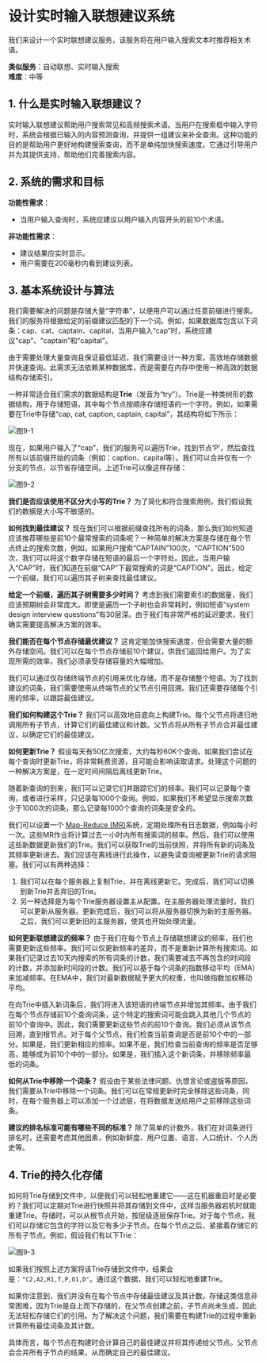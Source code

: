 # 设计实时输入联想建议系统  

我们来设计一个实时联想建议服务，该服务将在用户输入搜索文本时推荐相关术语。  

**类似服务**：自动联想、实时输入搜索  
**难度**：中等  

## 1. 什么是实时输入联想建议？  
实时输入联想建议帮助用户搜索常见和高频搜索术语。当用户在搜索框中输入字符时，系统会根据已输入的内容预测查询，并提供一组建议来补全查询。这种功能的目的是帮助用户更好地构建搜索查询，而不是单纯加快搜索速度。它通过引导用户并为其提供支持，帮助他们完善搜索内容。  

## 2. 系统的需求和目标  
**功能性需求**：  
- 当用户输入查询时，系统应建议以用户输入内容开头的前10个术语。  

**非功能性需求**：  
- 建议结果应实时显示。  
- 用户需要在200毫秒内看到建议列表。

## 3. 基本系统设计与算法

我们需要解决的问题是存储大量“字符串”，以便用户可以通过任意前缀进行搜索。我们的服务将根据给定的前缀建议匹配的下一个词。例如，如果数据库包含以下词条：cap、cat、captain、capital，当用户输入“cap”时，系统应建议“cap”、“captain”和“capital”。

由于需要处理大量查询且保证最低延迟，我们需要设计一种方案，高效地存储数据并快速查询。此需求无法依赖某种数据库，而是需要在内存中使用一种高效的数据结构存储索引。

一种非常适合我们需求的数据结构是**Trie**（发音为“try”）。Trie是一种类树形的数据结构，用于存储短语，其中每个节点按顺序存储短语的一个字符。例如，如果需要在Trie中存储“cap, cat, caption, captain, capital”，其结构将如下所示：

![图9-1](/grokking/f9-1.png)

现在，如果用户输入了“cap”，我们的服务可以遍历Trie，找到节点‘P’，然后查找所有以该前缀开始的词条（例如：caption、capital等）。我们可以合并仅有一个分支的节点，以节省存储空间。上述Trie可以像这样存储：

![图9-2](/grokking/f9-2.png)

**我们是否应该使用不区分大小写的Trie？** 为了简化和符合搜索用例，我们假设我们的数据是大小写不敏感的。

**如何找到最佳建议？** 现在我们可以根据前缀查找所有的词条，那么我们如何知道应该推荐哪些是前10个最常搜索的词条呢？一种简单的解决方案是存储在每个节点终止的搜索次数，例如，如果用户搜索“CAPTAIN”100次，“CAPTION”500次，我们可以将这个数字存储在短语的最后一个字符处。因此，当用户输入“CAP”时，我们知道在前缀“CAP”下最常搜索的词是“CAPTION”。因此，给定一个前缀，我们可以遍历其子树来查找最佳建议。

**给定一个前缀，遍历其子树需要多少时间？** 考虑到我们需要索引的数据量，我们应该预期树会非常庞大。即使是遍历一个子树也会非常耗时，例如短语“system design interview questions”有30层深。由于我们有非常严格的延迟要求，我们确实需要提高解决方案的效率。

**我们能否在每个节点存储最优建议？** 这肯定能加快搜索速度，但会需要大量的额外存储空间。我们可以在每个节点存储前10个建议，供我们返回给用户。为了实现所需的效率，我们必须承受存储容量的大幅增加。

我们可以通过仅存储终端节点的引用来优化存储，而不是存储整个短语。为了找到建议的词条，我们需要使用从终端节点的父节点引用回溯。我们还需要存储每个引用的频率，以跟踪最佳建议。

**我们如何构建这个Trie？** 我们可以高效地自底向上构建Trie。每个父节点将递归地调用所有子节点，计算它们的最佳建议和计数。父节点将从所有子节点合并最佳建议，以确定它们的最佳建议。

**如何更新Trie？** 假设每天有50亿次搜索，大约每秒60K个查询。如果我们尝试在每个查询时更新Trie，将非常耗费资源，且可能会影响读取请求。处理这个问题的一种解决方案是，在一定时间间隔后离线更新Trie。

随着新查询的到来，我们可以记录它们并跟踪它们的频率。我们可以记录每个查询，或者进行采样，只记录每1000个查询。例如，如果我们不希望显示搜索次数少于1000次的词条，那么记录每1000个查询的词条是安全的。

我们可以设置一个 [Map-Reduce (MR)](https://en.wikipedia.org/wiki/MapReduce)系统，定期处理所有日志数据，例如每小时一次。这些MR作业将计算过去一小时内所有搜索词的频率。然后，我们可以使用这些新数据更新我们的Trie。我们可以获取Trie的当前快照，并将所有新的词条及其频率更新进去。我们应该在离线进行此操作，以避免读查询被更新Trie的请求阻塞。我们可以有两种选择：

1. 我们可以在每个服务器上复制Trie，并在离线更新它。完成后，我们可以切换到新Trie并丢弃旧的Trie。
2. 另一种选择是为每个Trie服务器设置主从配置。在主服务器处理流量时，我们可以更新从服务器。更新完成后，我们可以将从服务器切换为新的主服务器。之后，我们可以更新旧的主服务器，使其也开始处理流量。

**如何更新联想建议的频率？** 由于我们在每个节点上存储联想建议的频率，我们也需要更新这些频率。我们可以仅更新频率的差异，而不是重新计算所有搜索词。如果我们记录过去10天内搜索的所有词条的计数，我们需要减去不再包含的时间段的计数，并添加新时间段的计数。我们可以基于每个词条的指数移动平均（EMA）来加减频率。在EMA中，我们对最新数据赋予更大的权重，也叫做指数加权移动平均。

在向Trie中插入新词条后，我们将进入该短语的终端节点并增加其频率。由于我们在每个节点存储前10个查询词条，这个特定的搜索词可能会跳入其他几个节点的前10个查询中。因此，我们需要更新这些节点的前10个查询。我们必须从该节点回溯，直到根节点。对于每个父节点，我们检查当前查询是否是前10个中的一部分。如果是，我们更新相应的频率。如果不是，我们检查当前查询的频率是否足够高，能够成为前10个中的一部分。如果是，我们插入这个新词条，并移除频率最低的词条。

**如何从Trie中移除一个词条？** 假设由于某些法律问题、仇恨言论或盗版等原因，我们需要从Trie中移除一个词条。我们可以在常规更新时完全移除这些词条，同时，在每个服务器上可以添加一个过滤层，在将数据发送给用户之前移除这些词条。

**建议的排名标准可能有哪些不同的标准？** 除了简单的计数外，我们在对词条进行排名时，还需要考虑其他因素，例如新鲜度、用户位置、语言、人口统计、个人历史等。

## 4. Trie的持久化存储

如何将Trie存储到文件中，以便我们可以轻松地重建它——这在机器重启时是必要的？我们可以定期对Trie进行快照并将其存储到文件中，这样当服务器宕机时就能重建Trie。存储时，可以从根节点开始，按层级逐层保存Trie。对于每个节点，我们可以存储它包含的字符以及它有多少子节点。在每个节点之后，紧接着存储它的所有子节点。例如，假设我们有以下Trie：

![图9-3](/grokking/f9-3.png)

如果我们按照上述方案将该Trie存储到文件中，结果会是：`"C2,A2,R1,T,P,O1,D"`。通过这个数据，我们可以轻松地重建Trie。

如果你注意到，我们并没有在每个节点中存储最佳建议及其计数。存储这类信息非常困难，因为Trie是自上而下存储的，在父节点创建之前，子节点尚未生成，因此无法轻松存储它们的引用。为了解决这个问题，我们需要在构建Trie的过程中重新计算所有最佳词条及其计数。

具体而言，每个节点在构建时会计算自己的最佳建议并将其传递给父节点。父节点会合并所有子节点的结果，从而确定自己的最佳建议。
